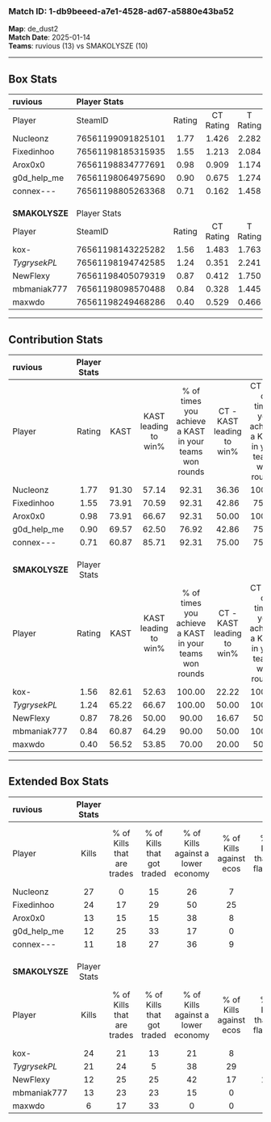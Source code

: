 ### Match ID: 1-db9beeed-a7e1-4528-ad67-a5880e43ba52  
**Map**: de_dust2  
**Match Date**: 2025-01-14  
**Teams**: ruvious (13) vs SMAKOLYSZE (10)  

---  

## Box Stats  

| **ruvious**    | Player Stats      |        |           |          |       |       |       |         |        |      |     |
| :- | :- | :-: | :-: | :-: | :-: | :-: | :-: | :-: | :-: | :-: | :-: |
| Player         | SteamID           | Rating | CT Rating | T Rating | KAST  |  ADR  | Kills | Assists | Deaths | K/D  | HS% |
| Nucleonz       | 76561199091825101 |  1.77  |   1.426   |  2.282   | 91.30 | 110.4 |  27   |    4    |   15   | 1.80 | 81  |
| Fixedinhoo     | 76561198185315935 |  1.55  |   1.213   |  2.084   | 73.91 | 122.5 |  24   |    7    |   16   | 1.50 | 54  |
| Arox0x0        | 76561198834777691 |  0.98  |   0.909   |  1.174   | 73.91 | 58.9  |  13   |    6    |   14   | 0.93 | 76  |
| g0d_help_me    | 76561198064975690 |  0.90  |   0.675   |  1.274   | 69.57 | 59.8  |  12   |    4    |   14   | 0.86 | 33  |
| connex---      | 76561198805263368 |  0.71  |   0.162   |  1.458   | 60.87 | 58.5  |  11   |    5    |   18   | 0.61 | 45  |
|                |                   |        |           |          |       |       |       |         |        |      |     |
|                |                   |        |           |          |       |       |       |         |        |      |     |
|                |                   |        |           |          |       |       |       |         |        |      |     |
| **SMAKOLYSZE** | Player Stats      |        |           |          |       |       |       |         |        |      |     |
| Player         | SteamID           | Rating | CT Rating | T Rating | KAST  |  ADR  | Kills | Assists | Deaths | K/D  | HS% |
| kox-           | 76561198143225282 |  1.56  |   1.483   |  1.763   | 82.61 | 100.2 |  24   |    4    |   15   | 1.60 | 41  |
| _TygrysekPL_   | 76561198194742585 |  1.24  |   0.351   |  2.241   | 65.22 | 90.5  |  21   |    5    |   17   | 1.24 | 42  |
| NewFlexy       | 76561198405079319 |  0.87  |   0.412   |  1.750   | 78.26 | 61.0  |  12   |    7    |   19   | 0.63 | 66  |
| mbmaniak777    | 76561198098570488 |  0.84  |   0.328   |  1.445   | 60.87 | 72.6  |  13   |    2    |   17   | 0.76 | 38  |
| maxwdo         | 76561198249468286 |  0.40  |   0.529   |  0.466   | 56.52 | 40.2  |   6   |    9    |   20   | 0.30 | 16  |
---  

## Contribution Stats  

| **ruvious**    | Player Stats |       |                      |                                                        |                           |                                                             |                          |                                                            |
| :- | :-: | :-: | :-: | :-: | :-: | :-: | :-: | :-: |
| Player         |    Rating    | KAST  | KAST leading to win% | % of times you achieve a KAST in your teams won rounds | CT - KAST leading to win% | CT - % of times you achieve a KAST in your teams won rounds | T - KAST leading to win% | T - % of times you achieve a KAST in your teams won rounds |
| Nucleonz       |     1.77     | 91.30 |        57.14         |                         92.31                          |           36.36           |                           100.00                            |          80.00           |                           88.89                            |
| Fixedinhoo     |     1.55     | 73.91 |        70.59         |                         92.31                          |           42.86           |                            75.00                            |          90.00           |                           100.00                           |
| Arox0x0        |     0.98     | 73.91 |        66.67         |                         92.31                          |           50.00           |                           100.00                            |          80.00           |                           88.89                            |
| g0d_help_me    |     0.90     | 69.57 |        62.50         |                         76.92                          |           42.86           |                            75.00                            |          77.78           |                           77.78                            |
| connex---      |     0.71     | 60.87 |        85.71         |                         92.31                          |           75.00           |                            75.00                            |          90.00           |                           100.00                           |
|                |              |       |                      |                                                        |                           |                                                             |                          |                                                            |
|                |              |       |                      |                                                        |                           |                                                             |                          |                                                            |
|                |              |       |                      |                                                        |                           |                                                             |                          |                                                            |
| **SMAKOLYSZE** | Player Stats |       |                      |                                                        |                           |                                                             |                          |                                                            |
| Player         |    Rating    | KAST  | KAST leading to win% | % of times you achieve a KAST in your teams won rounds | CT - KAST leading to win% | CT - % of times you achieve a KAST in your teams won rounds | T - KAST leading to win% | T - % of times you achieve a KAST in your teams won rounds |
| kox-           |     1.56     | 82.61 |        52.63         |                         100.00                         |           22.22           |                           100.00                            |          80.00           |                           100.00                           |
| _TygrysekPL_   |     1.24     | 65.22 |        66.67         |                         100.00                         |           50.00           |                           100.00                            |          72.73           |                           100.00                           |
| NewFlexy       |     0.87     | 78.26 |        50.00         |                         90.00                          |           16.67           |                            50.00                            |          66.67           |                           100.00                           |
| mbmaniak777    |     0.84     | 60.87 |        64.29         |                         90.00                          |           50.00           |                           100.00                            |          70.00           |                           87.50                            |
| maxwdo         |     0.40     | 56.52 |        53.85         |                         70.00                          |           20.00           |                            50.00                            |          75.00           |                           75.00                            |
---  

## Extended Box Stats  

| **ruvious**    | Player Stats |                            |                            |                                    |                         |                              |                                 |        |                             |                                     |                          |                               |                            |
| :- | :-: | :-: | :-: | :-: | :-: | :-: | :-: | :-: | :-: | :-: | :-: | :-: | :-: |
| Player         |    Kills     | % of Kills that are trades | % of Kills that got traded | % of Kills against a lower economy | % of Kills against ecos | % of Kills that are flawless | % of Kills that are close duels | Deaths | % of Deaths that get traded | % of Deaths against a lower economy | % of Deaths against ecos | % of Deaths that are flawless | % of Deaths that are close |
| Nucleonz       |      27      |             0              |             15             |                 26                 |            7            |              56              |               11                |   15   |             20              |                 40                  |            7             |              87               |             0              |
| Fixedinhoo     |      24      |             17             |             29             |                 50                 |           25            |              88              |                4                |   16   |             19              |                 31                  |            0             |              38               |             6              |
| Arox0x0        |      13      |             15             |             15             |                 38                 |            8            |              62              |               15                |   14   |              7              |                 21                  |            0             |              71               |             0              |
| g0d_help_me    |      12      |             25             |             33             |                 17                 |            0            |              75              |                8                |   14   |             14              |                 21                  |            0             |              71               |             0              |
| connex---      |      11      |             18             |             27             |                 36                 |            9            |              45              |                9                |   18   |             17              |                 28                  |            6             |              78               |             11             |
|                |              |                            |                            |                                    |                         |                              |                                 |        |                             |                                     |                          |                               |                            |
|                |              |                            |                            |                                    |                         |                              |                                 |        |                             |                                     |                          |                               |                            |
|                |              |                            |                            |                                    |                         |                              |                                 |        |                             |                                     |                          |                               |                            |
| **SMAKOLYSZE** | Player Stats |                            |                            |                                    |                         |                              |                                 |        |                             |                                     |                          |                               |                            |
| Player         |    Kills     | % of Kills that are trades | % of Kills that got traded | % of Kills against a lower economy | % of Kills against ecos | % of Kills that are flawless | % of Kills that are close duels | Deaths | % of Deaths that get traded | % of Deaths against a lower economy | % of Deaths against ecos | % of Deaths that are flawless | % of Deaths that are close |
| kox-           |      24      |             21             |             13             |                 21                 |            8            |              75              |                8                |   15   |             20              |                 13                  |            0             |              80               |             7              |
| _TygrysekPL_   |      21      |             24             |             5              |                 38                 |           29            |              62              |                0                |   17   |             24              |                  6                  |            0             |              59               |             18             |
| NewFlexy       |      12      |             25             |             25             |                 42                 |           17            |             100              |                0                |   19   |             32              |                 11                  |            0             |              53               |             11             |
| mbmaniak777    |      13      |             23             |             23             |                 15                 |            0            |              46              |                8                |   17   |             18              |                 12                  |            0             |              65               |             6              |
| maxwdo         |      6       |             17             |             33             |                 0                  |            0            |              83              |                0                |   20   |             20              |                 15                  |            10            |              80               |             5              |
